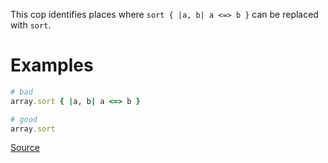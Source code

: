 
This cop identifies places where `sort { |a, b| a <=> b }`
can be replaced with `sort`.

# Examples

```ruby
# bad
array.sort { |a, b| a <=> b }

# good
array.sort
```

[Source](http://www.rubydoc.info/gems/rubocop/RuboCop/Cop/Performance/RedundantSortBlock)
